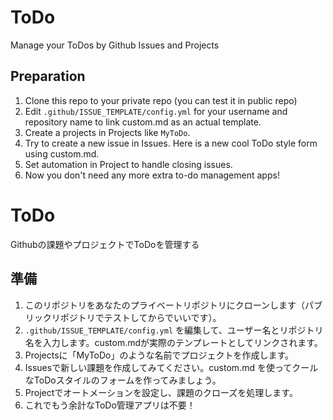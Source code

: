 # ToDo
Manage your ToDos by Github Issues and Projects


## Preparation

1. Clone this repo to your private repo (you can test it in public repo)
2. Edit ``.github/ISSUE_TEMPLATE/config.yml`` for your username and repository name to link custom.md as an actual template.
3. Create a projects in Projects like ``MyToDo``.
4. Try to create a new issue in Issues. Here is a new cool ToDo style form using custom.md.
5. Set automation in Project to handle closing issues.
6. Now you don't need any more extra to-do management apps!


# ToDo
Githubの課題やプロジェクトでToDoを管理する


## 準備
1. このリポジトリをあなたのプライベートリポジトリにクローンします（パブリックリポジトリでテストしてからでいいです）。
2. ``.github/ISSUE_TEMPLATE/config.yml`` を編集して、ユーザー名とリポジトリ名を入力します。custom.mdが実際のテンプレートとしてリンクされます。
3. Projectsに「MyToDo」のような名前でプロジェクトを作成します。
4. Issuesで新しい課題を作成してみてください。custom.md を使ってクールなToDoスタイルのフォームを作ってみましょう。
5. Projectでオートメーションを設定し、課題のクローズを処理します。
6. これでもう余計なToDo管理アプリは不要！
